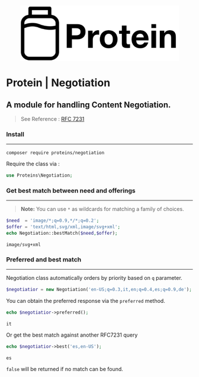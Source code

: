 <p align=center><img height=150 src="https://raw.githubusercontent.com/php-protein/docs/master/assets/protein-large.png"></p>

# Protein | Negotiation
## A module for handling Content Negotiation.

> See Reference : [RFC 7231](https://tools.ietf.org/html/rfc7231)

### Install
---

```
composer require proteins/negotiation
```

Require the class via :

```php
use Proteins\Negotiation;
```


### Get best match between need and offerings
---

> **Note:** You can use `*` as wildcards for matching a family of choices.


```php
$need  = 'image/*;q=0.9,*/*;q=0.2';
$offer = 'text/html,svg/xml,image/svg+xml';
echo Negotiation::bestMatch($need,$offer);
```

```
image/svg+xml
```

### Preferred and best match
---

Negotiation class automatically orders by priority based on `q` parameter.
 
```php
$negotiatior = new Negotiation('en-US;q=0.3,it,en;q=0.4,es;q=0.9,de');
```

You can obtain the preferred response via the `preferred` method.

```php
echo $negotiatior->preferred();
```

```
it
```

Or get the best match against another RFC7231 query

```php
echo $negotiatior->best('es,en-US');
```

```
es
```

`false` will be returned if no match can be found.
